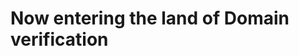 <html>
<meta name="facebook-domain-verification" content="cktrz9j01hv3f3zdpiwo86x8ehcbvb" />
<title>Domain Verification Dogfooding</title>

</head>
<body>
<h1>Now entering the land of Domain verification</h1>
</body>
</html>
